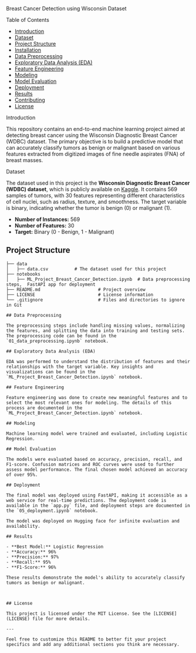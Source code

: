 Breast Cancer Detection using Wisconsin Dataset

Table of Contents

- [Introduction](#introduction)
- [Dataset](#dataset)
- [Project Structure](#project-structure)
- [Installation](#installation)
- [Data Preprocessing](#data-preprocessing)
- [Exploratory Data Analysis (EDA)](#exploratory-data-analysis-eda)
- [Feature Engineering](#feature-engineering)
- [Modeling](#modeling)
- [Model Evaluation](#model-evaluation)
- [Deployment](#deployment)
- [Results](#results)
- [Contributing](#contributing)
- [License](#license)

Introduction

This repository contains an end-to-end machine learning project aimed at detecting breast cancer using the Wisconsin Diagnostic Breast Cancer (WDBC) dataset. The primary objective is to build a predictive model that can accurately classify tumors as benign or malignant based on various features extracted from digitized images of fine needle aspirates (FNA) of breast masses.

Dataset

The dataset used in this project is the **Wisconsin Diagnostic Breast Cancer (WDBC) dataset**, which is publicly available on [Kaggle](https://www.kaggle.com/uciml/breast-cancer-wisconsin-data). It contains 569 samples of tumors, with 30 features representing different characteristics of cell nuclei, such as radius, texture, and smoothness. The target variable is binary, indicating whether the tumor is benign (0) or malignant (1).

- **Number of Instances:** 569
- **Number of Features:** 30
- **Target:** Binary (0 - Benign, 1 - Malignant)

## Project Structure

```
├── data
│   ├── data.csv          # The dataset used for this project
├── notebooks
│   ├── ML_Project_Breast_Cancer_Detection.ipynb  # Data preprocessing steps,  FastAPI app for deployment                              
├── README.md                      # Project overview
├── LICENSE                        # License information
└── .gitignore                     # Files and directories to ignore in Git

## Data Preprocessing

The preprocessing steps include handling missing values, normalizing the features, and splitting the data into training and testing sets. The preprocessing code can be found in the `01_data_preprocessing.ipynb` notebook.

## Exploratory Data Analysis (EDA)

EDA was performed to understand the distribution of features and their relationships with the target variable. Key insights and visualizations can be found in the `ML_Project_Breast_Cancer_Detection.ipynb` notebook.

## Feature Engineering

Feature engineering was done to create new meaningful features and to select the most relevant ones for modeling. The details of this process are documented in the `ML_Project_Breast_Cancer_Detection.ipynb` notebook.

## Modeling

Machine learning model were trained and evaluated, including Logistic Regression.

## Model Evaluation

The models were evaluated based on accuracy, precision, recall, and F1-score. Confusion matrices and ROC curves were used to further assess model performance. The final chosen model achieved an accuracy of over 95%.

## Deployment

The final model was deployed using FastAPI, making it accessible as a web service for real-time predictions. The deployment code is available in the `app.py` file, and deployment steps are documented in the `05_deployment.ipynb` notebook.

The model was deployed on Hugging face for infinite evaluation and availability.

## Results

- **Best Model:** Logistic Regression
- **Accuracy:** 96%
- **Precision:** 97%
- **Recall:** 95%
- **F1-Score:** 96%

These results demonstrate the model's ability to accurately classify tumors as benign or malignant.



## License

This project is licensed under the MIT License. See the [LICENSE](LICENSE) file for more details.

---

Feel free to customize this README to better fit your project specifics and add any additional sections you think are necessary.
